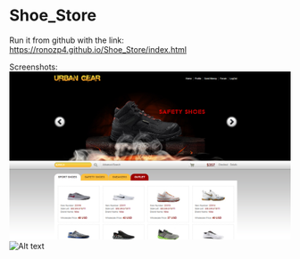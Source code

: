 # Shoe_Store
Run it from github with the link: https://ronozp4.github.io/Shoe_Store/index.html  
  
Screenshots:  
![Alt text](/Screenshots/Screenshot1.png?raw=true "Main")
![Alt text](/Screenshots/Screenshot3.png?raw=true "User Profile")  
